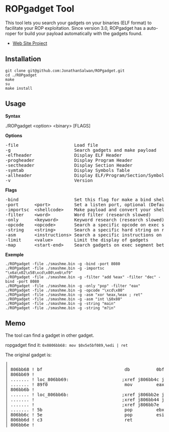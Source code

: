ROPgadget Tool
==============

This tool lets you search your gadgets on your binaries (ELF format) to facilitate your ROP exploitation.
Since version 3.0, ROPgadget has a auto-roper for build your payload automatically with the gadgets found.

* [Web Site Project](http://shell-storm.org/project/ROPgadget/)



Installation
------------

    git clone git@github.com:JonathanSalwan/ROPgadget.git
    cd ./ROPgadget
    make
    su
    make install


Usage
-----

<b>Syntax</b>

./ROPgadget &lt;option&gt; &lt;binary&gt; [FLAGS]

<b>Options</b>

<pre>
-file                     Load file
-g                        Search gadgets and make payload
-elfheader                Display ELF Header
-progheader               Display Program Header
-sectheader               Display Section Header
-symtab                   Display Symbols Table
-allheader                Display ELF/Program/Section/Symbols Header
-v                        Version
</pre>

<b>Flags</b>

<pre>
-bind                     Set this flag for make a bind shellcode (optional) (Default local exploit)
-port      &lt;port&gt;         Set a listen port, optional (Default 1337)
-importsc  &lt;shellcode&gt;    Make payload and convert your shellcode in ROP payload
-filter    &lt;word&gt;         Word filter (research slowed)
-only      &lt;keyword&gt;      Keyword research (research slowed)
-opcode    &lt;opcode&gt;       Search a specific opcode on exec segment
-string    &lt;string&gt;       Search a specific hard string on read segment ('?' any char)
-asm       &lt;instructions&gt; Search a specific instructions on exec segment
-limit     &lt;value&gt;        Limit the display of gadgets
-map       &lt;start-end&gt;    Search gadgets on exec segment between two address
</pre>


<b>Exemple</b>

    ./ROPgadget -file ./smashme.bin -g -bind -port 8080
    ./ROPgadget -file ./smashme.bin -g -importsc "\x6a\x02\x58\xcd\x80\xeb\xf9"
    ./ROPgadget -file ./smashme.bin -g -filter "add %eax" -filter "dec" -bind -port 8080
    ./ROPgadget -file ./smashme.bin -g -only "pop" -filter "eax"
    ./ROPgadget -file ./smashme.bin -g -opcode "\xcd\x80"
    ./ROPgadget -file ./smashme.bin -g -asm "xor %eax,%eax ; ret"
    ./ROPgadget -file ./smashme.bin -g -asm "int \$0x80"
    ./ROPgadget -file ./smashme.bin -g -string "main"
    ./ROPgadget -file ./smashme.bin -g -string "m?in"

Memo
----

The tool can find a gadget in other gadget.

ropgadget find it: `0x0806bb68: mov $0x5e5bf089,%edi | ret`

The original gadget is:
<pre>
│                                                                            │
│ 806bb68 ! bf                               db          0bfh                │
│ 806bb69 !                                                                  │
│ ....... ! loc_806bb69:                    ;xref j806bb4c j806bb53 j806bb5e │
│ ....... ! 89f0                             mov         eax, esi            │
│ 806bb6b !                                                                  │
│ ....... ! loc_806bb6b:                    ;xref j806bb2e j806bb36 j806bb3d │
│ ....... !                                 ;xref j806bb44 j806bb70 j806bb77 │
│ ....... !                                 ;xref j806bb7e                   │
│ ....... ! 5b                               pop         ebx                 │
│ 806bb6c ! 5e                               pop         esi                 │
│ 806bb6d ! c3                               ret                             │
│ 806bb6e !                                                                  │
</pre>

